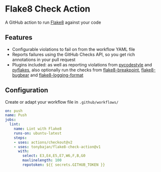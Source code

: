 # Flake8 Check Action

A GitHub action to run [Flake8](https://flake8.readthedocs.io/en/latest/) against your code

## Features

* Configurable violations to fail on from the workflow YAML file
* Reports failures using the GitHub Checks API, so you get rich annotations in your pull request
* Plugins included: as well as reporting violations from [pycodestyle](https://pycodestyle.readthedocs.io/en/latest/) and [pyflakes](https://github.com/PyCQA/pyflakes), also optionally run the checks from [flake8-breakpoint](https://github.com/afonasev/flake8-breakpoint), [flake8-bugbear](https://github.com/PyCQA/flake8-bugbear) and [flake8-logging-format](https://github.com/globality-corp/flake8-logging-format)


## Configuration

Create or adapt your workflow file in `.github/workflows/` 

```yaml
on: push
name: Push
jobs:
  lint:
    name: Lint with Flake8
    runs-on: ubuntu-latest
    steps:
    - uses: actions/checkout@v2
    - uses: tonybajan/flake8-check-action@v1
      with:
        select: E3,E4,E5,E7,W6,F,B,G0
        maxlinelength: 100
        repotoken: ${{ secrets.GITHUB_TOKEN }}
```
